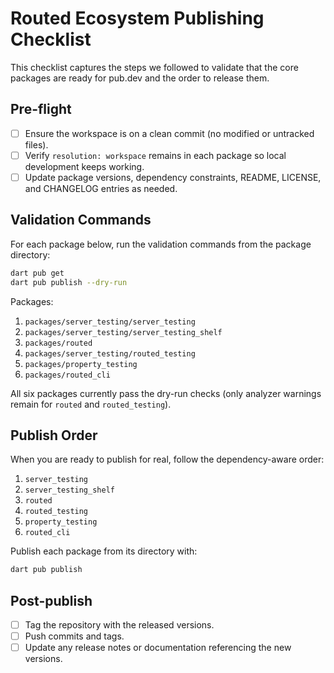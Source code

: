 # Routed Ecosystem Publishing Checklist

This checklist captures the steps we followed to validate that the core packages are ready for pub.dev and the order to release them.

## Pre-flight
- [ ] Ensure the workspace is on a clean commit (no modified or untracked files).
- [ ] Verify `resolution: workspace` remains in each package so local development keeps working.
- [ ] Update package versions, dependency constraints, README, LICENSE, and CHANGELOG entries as needed.

## Validation Commands
For each package below, run the validation commands from the package directory:

```bash
dart pub get
dart pub publish --dry-run
```

Packages:
1. `packages/server_testing/server_testing`
2. `packages/server_testing/server_testing_shelf`
3. `packages/routed`
4. `packages/server_testing/routed_testing`
5. `packages/property_testing`
6. `packages/routed_cli`

All six packages currently pass the dry-run checks (only analyzer warnings remain for `routed` and `routed_testing`).

## Publish Order
When you are ready to publish for real, follow the dependency-aware order:
1. `server_testing`
2. `server_testing_shelf`
3. `routed`
4. `routed_testing`
5. `property_testing`
6. `routed_cli`

Publish each package from its directory with:

```bash
dart pub publish
```

## Post-publish
- [ ] Tag the repository with the released versions.
- [ ] Push commits and tags.
- [ ] Update any release notes or documentation referencing the new versions.
